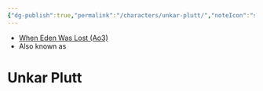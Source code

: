```yaml
---
{"dg-publish":true,"permalink":"/characters/unkar-plutt/","noteIcon":"saber1"}
---
```


- [When Eden Was Lost (Ao3)](https://archiveofourown.org/works/19334440)
- Also known as
# Unkar Plutt
